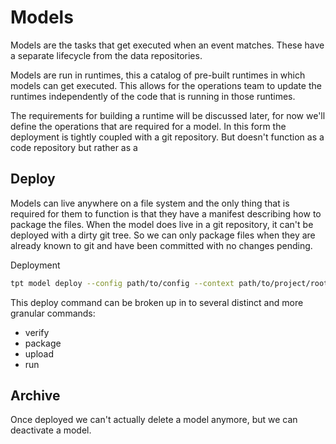 # Models

Models are the tasks that get executed when an event matches. These have a separate lifecycle from the data repositories.

Models are run in runtimes, this a catalog of pre-built runtimes in which models can get executed. This allows for the operations team to update the runtimes independently of the code that is running in those runtimes.

The requirements for building a runtime will be discussed later, for now we'll define the operations that are required for a model.  In this form the deployment is tightly coupled with a git repository.  But doesn't function as a code repository but rather as a 

## Deploy

Models can live anywhere on a file system and the only thing that is required for them to function is that they have a manifest describing how to package the files.  When the model does live in a git repository, it can't be deployed with a dirty git tree.  So we can only package files when they are already known to git and have been committed with no changes pending.  

Deployment 

```sh
tpt model deploy --config path/to/config --context path/to/project/root
```

This deploy command can be broken up in to several distinct and more granular commands:

* verify
* package
* upload
* run

## Archive

Once deployed we can't actually delete a model anymore, but we can deactivate a model.
